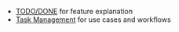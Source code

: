 - [TODO/DONE](TODO_DONE.md) for feature explanation
- [Task Management](Task%20Management.md) for use cases and workflows